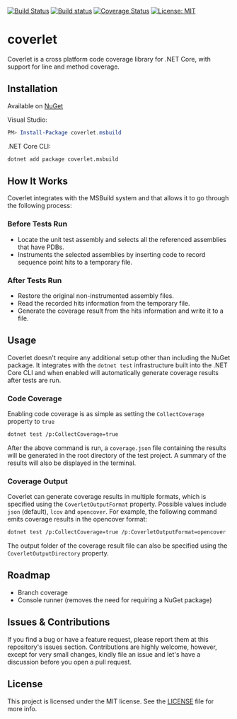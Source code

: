 [![Build Status](https://www.travis-ci.org/tonerdo/coverlet.svg?branch=master)](https://www.travis-ci.org/tonerdo/coverlet)
[![Build status](https://ci.appveyor.com/api/projects/status/6rdf00wufospr4r8?svg=true)](https://ci.appveyor.com/project/tonerdo/coverlet)
[![Coverage Status](https://coveralls.io/repos/github/tonerdo/coverlet/badge.svg?branch=master)](https://coveralls.io/github/tonerdo/coverlet?branch=master)
[![License: MIT](https://img.shields.io/badge/License-MIT-blue.svg)](LICENSE)
# coverlet

Coverlet is a cross platform code coverage library for .NET Core, with support for line and method coverage.

## Installation

Available on [NuGet](https://www.nuget.org/packages/coverlet.msbuild/)

Visual Studio:

```powershell
PM> Install-Package coverlet.msbuild
```

.NET Core CLI:

```bash
dotnet add package coverlet.msbuild
```

## How It Works

Coverlet integrates with the MSBuild system and that allows it to go through the following process:

### Before Tests Run

* Locate the unit test assembly and selects all the referenced assemblies that have PDBs.
* Instruments the selected assemblies by inserting code to record sequence point hits to a temporary file.

### After Tests Run

* Restore the original non-instrumented assembly files.
* Read the recorded hits information from the temporary file.
* Generate the coverage result from the hits information and write it to a file.

## Usage

Coverlet doesn't require any additional setup other than including the NuGet package. It integrates with the `dotnet test` infrastructure built into the .NET Core CLI and when enabled will automatically generate coverage results after tests are run.

### Code Coverage

Enabling code coverage is as simple as setting the `CollectCoverage` property to `true`

```bash
dotnet test /p:CollectCoverage=true
```

After the above command is run, a `coverage.json` file containing the results will be generated in the root directory of the test project. A summary of the results will also be displayed in the terminal.

### Coverage Output

Coverlet can generate coverage results in multiple formats, which is specified using the `CoverletOutputFormat` property. Possible values include `json` (default), `lcov` and `opencover`. For example, the following command emits coverage results in the opencover format:

```bash
dotnet test /p:CollectCoverage=true /p:CoverletOutputFormat=opencover
```

The output folder of the coverage result file can also be specified using the `CoverletOutputDirectory` property.

## Roadmap

* Branch coverage
* Console runner (removes the need for requiring a NuGet package)

## Issues & Contributions

If you find a bug or have a feature request, please report them at this repository's issues section. Contributions are highly welcome, however, except for very small changes, kindly file an issue and let's have a discussion before you open a pull request.

## License

This project is licensed under the MIT license. See the [LICENSE](LICENSE) file for more info.
